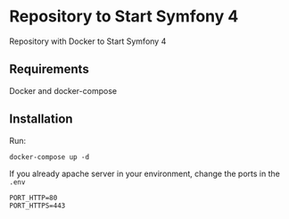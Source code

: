 # Repository to Start Symfony 4
Repository with Docker to Start Symfony 4

## Requirements

Docker and docker-compose

## Installation

Run:

```
docker-compose up -d
```

If you already apache server in your environment, change the ports in the `.env`

```
PORT_HTTP=80
PORT_HTTPS=443
```